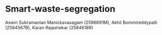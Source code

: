 # Smart-waste-segregation

Aswin Subramanian Manickavasagam (2596691M),
Akhil Bommireddypalli (2584567B),
Karan Rajashekar (2584618R)
